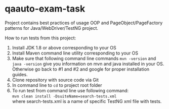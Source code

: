 # qaauto-exam-task

Project contains best practices of usage OOP and PageObject/PageFactory patterns for Java/WebDriver/TestNG project.

How to run tests from this project:
1. Install JDK 1.8 or above corresponding to your OS
2. Install Maven command line utility corresponding to your OS
3. Make sure that following command line commands `mvn -version` and `java -version` give you information on 
mvn and java installed in your OS. Otherwise go back to #1 and #2 and google for proper installation guides.
4. Clone repository with source code via Git
5. In command line to `cd` to project root folder
6. To run test from command line use following command:  
`mvn clean install -DsuiteName=search-tests.xml`  
where search-tests.xml is a name of specific TestNG xml 
file with tests. 
